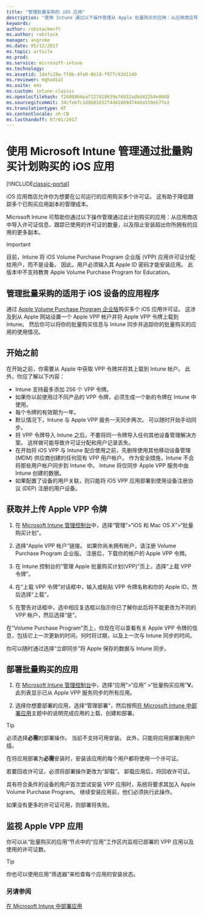 ```yaml
---
title: "管理批量采购的 iOS 应用"
description: "使用 Intune 通过以下操作管理从 Apple 批量购买的应用：从应用商店导入许可证信息、跟踪已使用的许可证的数量，以及阻止安装超出你所拥有的应用的更多副本。"
keywords: 
author: robstackmsft
ms.author: robstack
manager: angrobe
ms.date: 05/12/2017
ms.topic: article
ms.prod: 
ms.service: microsoft-intune
ms.technology: 
ms.assetid: 1dafc28a-7f8b-4fe0-8619-f977c93d1140
ms.reviewer: mghadial
ms.suite: ems
ms.custom: intune-classic
ms.openlocfilehash: f2600864eaf127810639e76932adbd422b4e0008
ms.sourcegitcommit: 34cfebfc1d8b81032f4d41869d74dda559e677e2
ms.translationtype: HT
ms.contentlocale: zh-CN
ms.lasthandoff: 07/01/2017
---
```

# <a name="manage-ios-apps-you-purchased-through-a-volume-purchase-program-with-microsoft-intune"></a>使用 Microsoft Intune 管理通过批量购买计划购买的 iOS 应用

[!INCLUDE[classic-portal](../includes/classic-portal.md)]

iOS 应用商店允许你为想要在公司运行的应用购买多个许可证。 这有助于降低跟踪多个已购买应用副本的管理成本。

Microsoft Intune 可帮助你通过以下操作管理通过此计划购买的应用：从应用商店中导入许可证信息、跟踪已使用的许可证的数量，以及阻止安装超出你所拥有的应用的更多副本。

> [!Important]
> 目前，Intune 将 iOS Volume Purchase Program 企业版 (VPP) 应用许可证分配给用户，而不是设备。 因此，用户必须输入其 Apple ID 密码才能安装应用。
> 此版本中不支持教育 Apple Volume Purchase Program for Education。

## <a name="manage-volume-purchased-apps-for-ios-devices"></a>管理批量采购的适用于 iOS 设备的应用程序
通过 [Apple Volume Purchase Program 企业版](http://www.apple.com/business/vpp/)购买多个 iOS 应用许可证。 这涉及到从 Apple 网站设置一个 Apple VPP 帐户并将 Apple VPP 令牌上载到 Intune。  然后你可以将你的批量购买信息与 Intune 同步并追踪你的批量购买的应用的使用情况。

## <a name="before-you-start"></a>开始之前
在开始之前，你需要从 Apple 中获取 VPP 令牌并将其上载到 Intune 帐户。 此外，你应了解以下内容：

* Intune 支持最多添加 256 个 VPP 令牌。
* 如果你以前使用过不同产品的 VPP 令牌，必须生成一个新的令牌在 Intune 中使用。
* 每个令牌的有效期为一年。
* 默认情况下，Intune 与 Apple VPP 服务一天同步两次。 可以随时开始手动同步。
* 将 VPP 令牌导入 Intune 之后，不要将同一令牌导入任何其他设备管理解决方案。 这样做可能导致许可证分配和用户记录丢失。
* 在开始将 iOS VPP 与 Intune 配合使用之前，先删除使用其他移动设备管理 (MDM) 供应商创建的任何现有 VPP 用户帐户。 作为安全措施，Intune 不会将那些用户帐户同步到 Intune 中。 Intune 将仅同步 Apple VPP 服务中由 Intune 创建的数据。
* 如果配置了设备的用户关联，则只能将 iOS VPP 应用部署到使用设备注册协议 (DEP) 注册的用户设备。

## <a name="to-get-and-upload-an-apple-vpp-token"></a>获取并上传 Apple VPP 令牌

1.  在 [Microsoft Intune 管理控制台](https://manage.microsoft.com)中，选择“管理”&gt;“iOS 和 Mac OS X”&gt;“批量购买计划”。

2.  选择“Apple VPP 帐户”链接。 如果你尚未拥有帐户，请注册 Volume Purchase Program 企业版。 注册后，下载你的帐户的 Apple VPP 令牌。

3.  在 Intune 控制台的“管理 Apple 批量购买计划(VPP)”页上，选择“上载 VPP 令牌”。

4.  在“上载 VPP 令牌”对话框中，输入或粘贴 VPP 令牌名称和你的 Apple ID，然后选择“上载”。

5.  在警告对话框中，选中相应复选框以指示你已了解你此后将不能更改为不同的 VPP 帐户，然后选择“是”。

在“Volume Purchase Program”页上，你现在可以查看有关 Apple VPP 令牌的信息，包括它上一次更新的时间，何时将过期，以及上一次与 Intune 同步的时间。

你可以随时通过选择“立即同步”将 Apple 保存的数据与 Intune 同步。

## <a name="to-deploy-a-volume-purchased-app"></a>部署批量购买的应用

1.  在 [Microsoft Intune 管理控制台](https://manage.microsoft.com)中，选择“应用”&gt;“应用” &gt;“批量购买应用”**V**。 此列表显示已从 Apple VPP 服务同步的所有应用。

2.  选择你想要部署的应用，选择“管理部署”，然后按照[在 Microsoft Intune 中部署应用](deploy-apps-in-microsoft-intune.md)主题中的说明完成应用的上载、创建和部署。

> [!TIP]
> 必须选择**必需**的部署操作。 当前不支持可用安装。 此外，只能将应用部署到用户组。

在将应用部署为**必需**安装时，安装该应用的每个用户都将使用一个许可证。

若要回收许可证，必须将部署操作更改为“卸载”。 卸载应用后，将回收许可证。

具有符合条件的设备的用户首次尝试安装 VPP 应用时，系统将要求其加入 Apple Volume Purchase Program。 继续安装应用前，他们必须执行此操作。

如果没有更多的许可证可用，则部署将失败。

## <a name="to-monitor-apple-vpp-apps"></a>监视 Apple VPP 应用
你可以从“批量购买的应用”节点中的“应用”工作区内监视已部署的 VPP 应用以及使用的许可证数。

> [!TIP]
> 你也可以使用应用“筛选器”来检查每个应用的安装状态。

### <a name="see-also"></a>另请参阅
[在 Microsoft Intune 中部署应用](deploy-apps-in-microsoft-intune.md)
